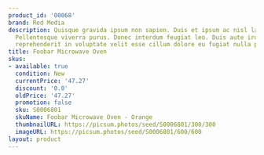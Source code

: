 ```yaml
---
product_id: '00068'
brand: Red Media
description: Quisque gravida ipsum non sapien. Duis et ipsum ac nisl laoreet commodo.
  Pellentesque viverra purus. Donec interdum feugiat leo. Duis aute irure dolor in
  reprehenderit in voluptate velit esse cillum dolore eu fugiat nulla pariatur.
title: Foobar Microwave Oven
skus:
- available: true
  condition: New
  currentPrice: '47.27'
  discount: '0.0'
  oldPrice: '47.27'
  promotion: false
  sku: S0006801
  skuName: Foobar Microwave Oven - Orange
  thumbnailURL: https://picsum.photos/seed/S0006801/300/300
  imageURL: https://picsum.photos/seed/S0006801/600/600
layout: product
---
```

